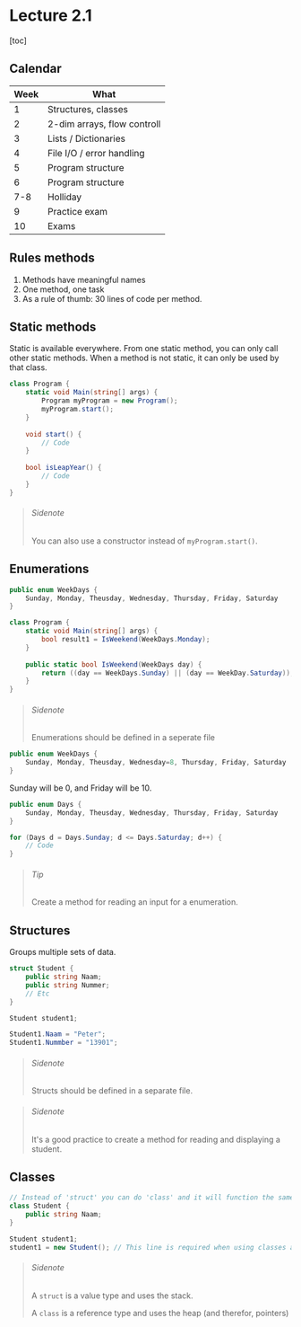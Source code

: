 # Lecture 2.1

[toc]

## Calendar

| Week | What                        |
| ---- | --------------------------- |
| 1    | Structures, classes         |
| 2    | 2-dim arrays, flow controll |
| 3    | Lists / Dictionaries        |
| 4    | File I/O / error handling   |
| 5    | Program structure           |
| 6    | Program structure           |
| 7-8  | Holliday                    |
| 9    | Practice exam               |
| 10   | Exams                       |

## Rules methods

1. Methods have meaningful names
2. One method, one task
3. As a rule of thumb: 30 lines of code per method.

## Static methods

Static is available everywhere. From one static method, you can only call other static methods. When a method is not static, it can only be used by that class.

```c#
class Program {
    static void Main(string[] args) {
        Program myProgram = new Program();
        myProgram.start();
    }
    
    void start() {
        // Code
    }
    
    bool isLeapYear() {
        // Code
    }
}
```

> ###### Sidenote
>
> You can also use a constructor instead of `myProgram.start()`.

## Enumerations

```C#
public enum WeekDays {
    Sunday, Monday, Theusday, Wednesday, Thursday, Friday, Saturday
}

class Program {
    static void Main(string[] args) {
        bool result1 = IsWeekend(WeekDays.Monday);
    }
    
    public static bool IsWeekend(WeekDays day) {
        return ((day == WeekDays.Sunday) || (day == WeekDay.Saturday));
    }
}
```

> ###### Sidenote
>
> Enumerations should be defined in a seperate file

```c#
public enum WeekDays {
    Sunday, Monday, Theusday, Wednesday=8, Thursday, Friday, Saturday
}
```

Sunday will be 0, and Friday will be 10.

```c#
public enum Days {
    Sunday, Monday, Theusday, Wednesday, Thursday, Friday, Saturday
}

for (Days d = Days.Sunday; d <= Days.Saturday; d++) {
    // Code
}
```

> ###### Tip
>
> Create a method for reading an input for a enumeration.

## Structures

Groups multiple sets of data.

```c#
struct Student {
    public string Naam;
    public string Nummer;
    // Etc
}

Student student1;

Student1.Naam = "Peter";
Student1.Nummber = "13901";
```

> ###### Sidenote
>
> Structs should be defined in a separate file.

> ###### Sidenote
>
> It's a good practice to create a method for reading and displaying a student.

## Classes

```C#
// Instead of 'struct' you can do 'class' and it will function the same.
class Student {
    public string Naam;
}

Student student1;
student1 = new Student(); // This line is required when using classes and is not requied when using struct.
```

> ###### Sidenote
>
> A `struct` is a value type and uses the stack.
>
> A `class` is a reference type and uses the heap (and therefor, pointers)